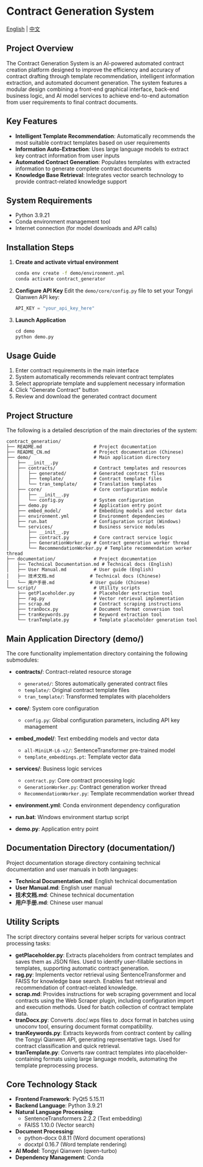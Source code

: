 # Contract Generation System

[English](README.md) | [中文](README_CN.md)

## Project Overview
The Contract Generation System is an AI-powered automated contract creation platform designed to improve the efficiency and accuracy of contract drafting through template recommendation, intelligent information extraction, and automated document generation. The system features a modular design combining a front-end graphical interface, back-end business logic, and AI model services to achieve end-to-end automation from user requirements to final contract documents.

## Key Features
- **Intelligent Template Recommendation**: Automatically recommends the most suitable contract templates based on user requirements
- **Information Auto-Extraction**: Uses large language models to extract key contract information from user inputs
- **Automated Contract Generation**: Populates templates with extracted information to generate complete contract documents
- **Knowledge Base Retrieval**: Integrates vector search technology to provide contract-related knowledge support

## System Requirements
- Python 3.9.21
- Conda environment management tool
- Internet connection (for model downloads and API calls)

## Installation Steps
1. **Create and activate virtual environment**
   ```bash
   conda env create -f demo/environment.yml
   conda activate contract_generator

2. **Configure API Key**
   Edit the `demo/core/config.py` file to set your Tongyi Qianwen API key:

   ```python
   API_KEY = "your_api_key_here"
   ```

3. **Launch Application**

   ```python
   cd demo
   python demo.py
   ```

## Usage Guide

1. Enter contract requirements in the main interface
2. System automatically recommends relevant contract templates
3. Select appropriate template and supplement necessary information
4. Click "Generate Contract" button
5. Review and download the generated contract document

## Project Structure

The following is a detailed description of the main directories of the system:

```
contract_generation/
├── README.md                   # Project documentation
├── README_CN.md                # Project documentation (Chinese)
├── demo/                       # Main application directory
│   ├── __init__.py
│   ├── contracts/              # Contract templates and resources
│   │   ├── generated/          # Generated contract files
│   │   ├── template/           # Contract template files
│   │   └── tran_template/      # Translation templates
│   ├── core/                   # Core configuration module
│   │   ├── __init__.py
│   │   └── config.py           # System configuration
│   ├── demo.py                 # Application entry point
│   ├── embed_model/            # Embedding models and vector data
│   ├── environment.yml         # Environment dependencies
│   ├── run.bat                 # Configuration script (Windows)
│   └── services/               # Business service modules
│       ├── __init__.py
│       ├── contract.py         # Core contract service logic
│       ├── GenerationWorker.py # Contract generation worker thread
│       └── RecommendationWorker.py # Template recommendation worker thread
├── documentation/              # Project documentation
│   ├── Technical Documentation.md # Technical docs (English)
│   ├── User Manual.md          # User guide (English)
│   ├── 技术文档.md             # Technical docs (Chinese)
│   └── 用户手册.md             # User guide (Chinese)
└── script/                     # Utility scripts
    ├── getPlaceholder.py       # Placeholder extraction tool
    ├── rag.py                  # Vector retrieval implementation
    ├── scrap.md                # Contract scraping instructions
    ├── tranDocx.py             # Document format conversion tool
    ├── tranKeywords.py         # Keyword extraction tool
    └── tranTemplate.py         # Template placeholder generation tool
```

## Main Application Directory (demo/)

The core functionality implementation directory containing the following submodules:

- **contracts/**: Contract-related resource storage
  - `generated/`: Stores automatically generated contract files
  - `template/`: Original contract template files
  - `tran_template/`: Transformed templates with placeholders

- **core/**: System core configuration
  - `config.py`: Global configuration parameters, including API key management

- **embed_model/**: Text embedding models and vector data
  - `all-MiniLM-L6-v2/`: SentenceTransformer pre-trained model
  - `template_embeddings.pt`: Template vector data

- **services/**: Business logic services
  - `contract.py`: Core contract processing logic
  - `GenerationWorker.py`: Contract generation worker thread
  - `RecommendationWorker.py`: Template recommendation worker thread

- **environment.yml**: Conda environment dependency configuration
- **run.bat**: Windows environment startup script
- **demo.py**: Application entry point

## Documentation Directory (documentation/)

Project documentation storage directory containing technical documentation and user manuals in both languages:

- **Technical Documentation.md**: English technical documentation
- **User Manual.md**: English user manual
- **技术文档.md**: Chinese technical documentation
- **用户手册.md**: Chinese user manual

## Utility Scripts

The script directory contains several helper scripts for various contract processing tasks:

- **getPlaceholder.py**: Extracts placeholders from contract templates and saves them as JSON files. Used to identify user-fillable sections in templates, supporting automatic contract generation.
- **rag.py**: Implements vector retrieval using SentenceTransformer and FAISS for knowledge base search. Enables fast retrieval and recommendation of contract-related knowledge.
- **scrap.md**: Provides instructions for web scraping government and local contracts using the Web Scraper plugin, including configuration import and execution methods. Used for batch collection of contract template data.
- **tranDocx.py**: Converts .doc/.wps files to .docx format in batches using unoconv tool, ensuring document format compatibility.
- **tranKeywords.py**: Extracts keywords from contract content by calling the Tongyi Qianwen API, generating representative tags. Used for contract classification and quick retrieval.
- **tranTemplate.py**: Converts raw contract templates into placeholder-containing formats using large language models, automating the template preprocessing process.

## Core Technology Stack

- **Frontend Framework**: PyQt5 5.15.11
- **Backend Language**: Python 3.9.21
- **Natural Language Processing**:
  - SentenceTransformers 2.2.2 (Text embedding)
  - FAISS 1.10.0 (Vector search)
- **Document Processing**:
  - python-docx 0.8.11 (Word document operations)
  - docxtpl 0.16.7 (Word template rendering)
- **AI Model**: Tongyi Qianwen (qwen-turbo)
- **Dependency Management**: Conda